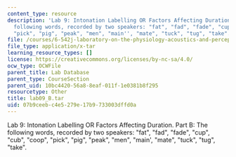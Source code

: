 ```yaml
---
content_type: resource
description: 'Lab 9: Intonation Labelling OR Factors Affecting Duration. Part B: The
  following words, recorded by two speakers: "fat", "fad", "fade", "cup", "cub", "coop",
  "pick", "pig", "peak", "men", "main'', "mate", "tuck", "tug", "take".'
file: /courses/6-542j-laboratory-on-the-physiology-acoustics-and-perception-of-speech-fall-2005/07b9ceebc4e5279e17b9733003dffd0a_lab09_B.tar
file_type: application/x-tar
learning_resource_types: []
license: https://creativecommons.org/licenses/by-nc-sa/4.0/
ocw_type: OCWFile
parent_title: Lab Database
parent_type: CourseSection
parent_uid: 10bc4420-56a8-8eaf-011f-1e0381b8f295
resourcetype: Other
title: lab09_B.tar
uid: 07b9ceeb-c4e5-279e-17b9-733003dffd0a
---
```

Lab 9: Intonation Labelling OR Factors Affecting Duration. Part B: The following words, recorded by two speakers: "fat", "fad", "fade", "cup", "cub", "coop", "pick", "pig", "peak", "men", "main', "mate", "tuck", "tug", "take".